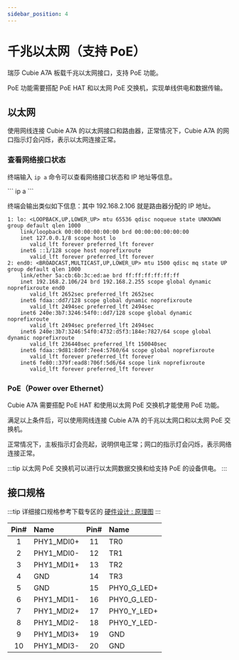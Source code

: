 ```yaml
---
sidebar_position: 4
---
```


# 千兆以太网（支持 PoE）

瑞莎 Cubie A7A 板载千兆以太网接口，支持 PoE 功能。

PoE 功能需要搭配 PoE HAT 和以太网 PoE 交换机，实现单线供电和数据传输。

## 以太网

使用网线连接 Cubie A7A 的以太网接口和路由器，正常情况下，Cubie A7A 的网口指示灯会闪烁，表示以太网连接正常。

### 查看网络接口状态

终端输入 `ip a` 命令可以查看网络接口状态和 IP 地址等信息。

<NewCodeBlock tip="radxa@cubie-a7a$" type="device">
```
ip a
```
</NewCodeBlock>

终端会输出类似如下信息：其中 192.168.2.106 就是路由器分配的 IP 地址。

```
1: lo: <LOOPBACK,UP,LOWER_UP> mtu 65536 qdisc noqueue state UNKNOWN group default qlen 1000
    link/loopback 00:00:00:00:00:00 brd 00:00:00:00:00:00
    inet 127.0.0.1/8 scope host lo
       valid_lft forever preferred_lft forever
    inet6 ::1/128 scope host noprefixroute
       valid_lft forever preferred_lft forever
2: end0: <BROADCAST,MULTICAST,UP,LOWER_UP> mtu 1500 qdisc mq state UP group default qlen 1000
    link/ether 5a:cb:6b:3c:ed:ae brd ff:ff:ff:ff:ff:ff
    inet 192.168.2.106/24 brd 192.168.2.255 scope global dynamic noprefixroute end0
       valid_lft 2652sec preferred_lft 2652sec
    inet6 fdaa::dd7/128 scope global dynamic noprefixroute
       valid_lft 2494sec preferred_lft 2494sec
    inet6 240e:3b7:3246:54f0::dd7/128 scope global dynamic noprefixroute
       valid_lft 2494sec preferred_lft 2494sec
    inet6 240e:3b7:3246:54f0:4732:d5f3:184e:7827/64 scope global dynamic noprefixroute
       valid_lft 236440sec preferred_lft 150040sec
    inet6 fdaa::9d81:8d0f:7ee4:5760/64 scope global noprefixroute
       valid_lft forever preferred_lft forever
    inet6 fe80::379f:ead8:706f:5d6/64 scope link noprefixroute
       valid_lft forever preferred_lft forever
```

### PoE（Power over Ethernet）

Cubie A7A 需要搭配 PoE HAT 和使用以太网 PoE 交换机才能使用 PoE 功能。

满足以上条件后，可以使用网线连接 Cubie A7A 的千兆以太网口和以太网 PoE 交换机。

正常情况下，主板指示灯会亮起，说明供电正常；网口的指示灯会闪烁，表示网络连接正常。

:::tip
以太网 PoE 交换机可以进行以太网数据交换和给支持 PoE 的设备供电。
:::

## 接口规格

:::tip
详细接口规格参考下载专区的 [硬件设计 : 原理图](../download)
:::

| Pin# | Name       | Pin# | Name        |
| :--: | :--------- | :--: | :---------- |
|  1   | PHY1_MDI0+ |  11  | TR0         |
|  2   | PHY1_MDI0- |  12  | TR1         |
|  3   | PHY1_MDI1+ |  13  | TR2         |
|  4   | GND        |  14  | TR3         |
|  5   | GND        |  15  | PHY0_G_LED+ |
|  6   | PHY1_MDI1- |  16  | PHY0_G_LED- |
|  7   | PHY1_MDI2+ |  17  | PHY0_Y_LED+ |
|  8   | PHY1_MDI2- |  18  | PHY0_Y_LED- |
|  9   | PHY1_MDI3+ |  19  | GND         |
|  10  | PHY1_MDI3- |  20  | GND         |
